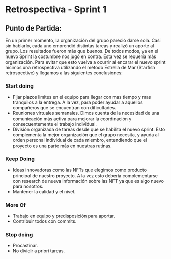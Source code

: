 # Retrospectiva - Sprint 1 

## Punto de Partida:

En un primer momento, la organización del grupo pareció darse sola. Casi sin hablarlo, cada uno emprendió distintas tareas y realizó un aporte al grupo. Los resultados fueron más que buenos.
De todos modos, ya en el nuevo Sprint la costumbre nos jugó en contra. Esta vez se requería más organización. Para evitar que esto vuelva a ocurrir al encarar el nuevo sprint hicimos una retrospectiva utilizando el método Estrella de Mar (Starfish retrospective) y llegamos a las siguientes conclusiones:

### Start doing

 - Fijar plazos limites en el equipo para llegar con mas tiempo y mas tranquilos a la entrega. A la vez, para poder ayudar a aquellos compañeros que se encuentran con dificultades.
 - Reuniones virtuales semanales. Dimos cuenta de la necesidad de una comunicación más activa para mejorar la coordinación y consecuentemente el trabajo individual.  
 - División organizada de tareas desde que se habilita el nuevo  sprint. Esto complementa la mejor organización que el grupo necesita, y ayuda al orden personal individual de cada miembro, entendiendo que el proyecto es una parte más en nuestras rutinas.
 

### Keep Doing

- Ideas innovadoras como las NFTs que elegimos como producto principal de nuestro proyecto. A la vez esto debería complementarse con research de nueva información sobre las NFT ya que es algo nuevo para nosotros.
- Mantener la calidad y el nivel.

### More Of

- Trabajo en equipo y predisposición para aportar.
- Contribuir todos con commits.

### Stop doing
- Procastinar.
- No dividir a priori tareas.